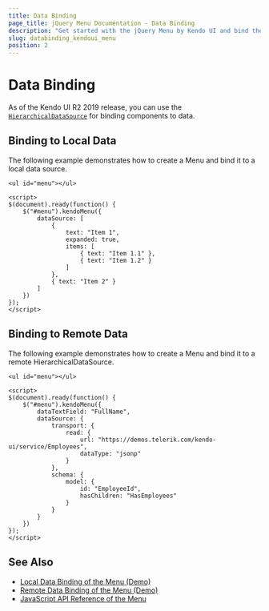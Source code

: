 ```yaml
---
title: Data Binding
page_title: jQuery Menu Documentation - Data Binding
description: "Get started with the jQuery Menu by Kendo UI and bind the component to local data arrays or to remote data services."
slug: databinding_kendoui_menu
position: 2
---
```


# Data Binding

As of the Kendo UI R2 2019 release, you can use the [`HierarchicalDataSource`](/api/framework/hierarchicaldatasource) for binding components to data.

## Binding to Local Data

The following example demonstrates how to create a Menu and bind it to a local data source.

    <ul id="menu"></ul>

    <script>
    $(document).ready(function() {
        $("#menu").kendoMenu({
            dataSource: [
                {
                    text: "Item 1",
                    expanded: true,
                    items: [
                        { text: "Item 1.1" },
                        { text: "Item 1.2" }
                    ]
                },
                { text: "Item 2" }
            ]
        })
    });
    </script>

## Binding to Remote Data

The following example demonstrates how to create a Menu and bind it to a remote HierarchicalDataSource.

    <ul id="menu"></ul>

    <script>
    $(document).ready(function() {
        $("#menu").kendoMenu({
            dataTextField: "FullName",
            dataSource: {
                transport: {
                    read: {
                        url: "https://demos.telerik.com/kendo-ui/service/Employees",
                        dataType: "jsonp"
                    }
                },
                schema: {
                    model: {
                        id: "EmployeeId",
                        hasChildren: "HasEmployees"
                    }
                }
            }
        })
    });
    </script>

## See Also

* [Local Data Binding of the Menu (Demo)](https://demos.telerik.com/kendo-ui/menu/local-data-binding)
* [Remote Data Binding of the Menu (Demo)](https://demos.telerik.com/kendo-ui/menu/remote-data-binding)
* [JavaScript API Reference of the Menu](/api/javascript/ui/menu)
